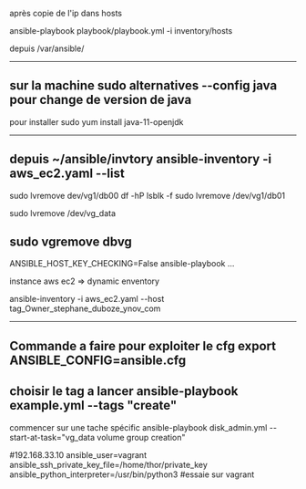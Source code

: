 après copie de l'ip dans hosts 


ansible-playbook playbook/playbook.yml -i inventory/hosts

depuis /var/ansible/

-------------------------------------
sur la machine 
sudo alternatives --config java 
pour change de version de java 
-------------------------------------
pour installer 
sudo yum install java-11-openjdk

-----------------------------------
depuis ~/ansible/invtory 
ansible-inventory -i aws_ec2.yaml --list
------------------------------------
sudo lvremove dev/vg1/db00
 df -hP
lsblk -f
sudo lvremove /dev/vg1/db01

sudo lvremove /dev/vg_data

sudo vgremove dbvg
----------------------------------------
ANSIBLE_HOST_KEY_CHECKING=False ansible-playbook ...


instance aws ec2 => dynamic enventory 

ansible-inventory -i aws_ec2.yaml --host tag_Owner_stephane_duboze_ynov_com

-----------------------------------------
Commande a faire pour exploiter  le cfg
export ANSIBLE_CONFIG=ansible.cfg 
----------------------------------------
choisir le tag a lancer 
ansible-playbook example.yml --tags "create"
------------------------------------------
commencer sur une tache spécific 
ansible-playbook disk_admin.yml --start-at-task="vg_data volume group creation"



  #192.168.33.10 ansible_user=vagrant ansible_ssh_private_key_file=/home/thor/private_key  ansible_python_interpreter=/usr/bin/python3 #essaie sur vagrant
